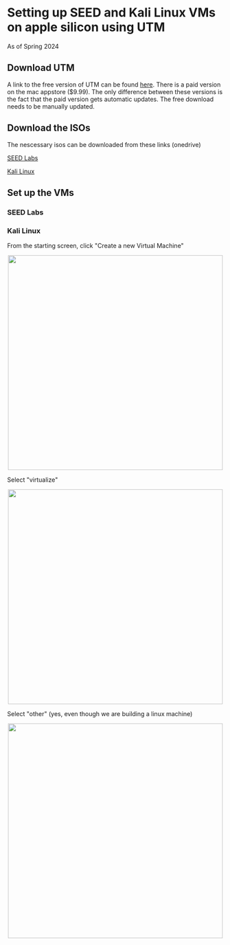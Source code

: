 # Setting up SEED and Kali Linux VMs on apple silicon using UTM
As of Spring 2024

## Download UTM
A link to the free version of UTM can be found [here](https://mac.getutm.app/). There is a paid version on the mac appstore ($9.99). The only difference between these versions is the fact that the paid version gets automatic updates. The free download needs to be manually updated.

## Download the ISOs
The nescessary isos can be downloaded from these links (onedrive)

[SEED Labs](www.example.com)

[Kali Linux](www.example.com)

## Set up the VMs

### SEED Labs

### Kali Linux
From the starting screen, click "Create a new Virtual Machine"
<p align="center">
  <image src="images/starting-screen.png" style="height:500px"></image>
</p>

Select "virtualize"
<p align="center">
  <image src="images/virtualize.png" style="height:500px"></image>
</p>

Select "other" (yes, even though we are building a linux machine)
<p align="center">
  <image src="images/other.png" style="height:500px"></image>
</p>